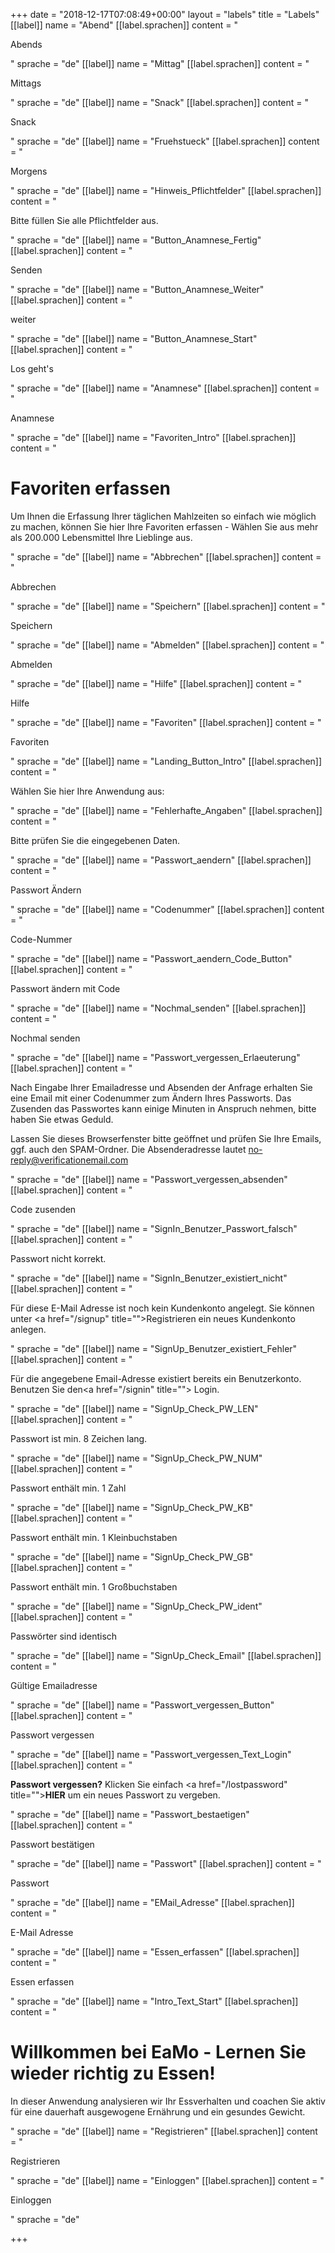 +++
date = "2018-12-17T07:08:49+00:00"
layout = "labels"
title = "Labels"
[[label]]
name = "Abend"
[[label.sprachen]]
content = "<p>Abends</p>"
sprache = "de"
[[label]]
name = "Mittag"
[[label.sprachen]]
content = "<p>Mittags</p>"
sprache = "de"
[[label]]
name = "Snack"
[[label.sprachen]]
content = "<p>Snack</p>"
sprache = "de"
[[label]]
name = "Fruehstueck"
[[label.sprachen]]
content = "<p>Morgens</p>"
sprache = "de"
[[label]]
name = "Hinweis_Pflichtfelder"
[[label.sprachen]]
content = "<p>Bitte füllen Sie alle Pflichtfelder aus.</p>"
sprache = "de"
[[label]]
name = "Button_Anamnese_Fertig"
[[label.sprachen]]
content = "<p>Senden</p>"
sprache = "de"
[[label]]
name = "Button_Anamnese_Weiter"
[[label.sprachen]]
content = "<p>weiter</p>"
sprache = "de"
[[label]]
name = "Button_Anamnese_Start"
[[label.sprachen]]
content = "<p>Los geht's</p>"
sprache = "de"
[[label]]
name = "Anamnese"
[[label.sprachen]]
content = "<p>Anamnese</p>"
sprache = "de"
[[label]]
name = "Favoriten_Intro"
[[label.sprachen]]
content = "<h1>Favoriten erfassen</h1><p>Um Ihnen die Erfassung Ihrer täglichen Mahlzeiten so einfach wie möglich zu machen, können Sie hier Ihre Favoriten erfassen - Wählen Sie aus mehr als 200.000 Lebensmittel Ihre Lieblinge aus.</p>"
sprache = "de"
[[label]]
name = "Abbrechen"
[[label.sprachen]]
content = "<p>Abbrechen</p>"
sprache = "de"
[[label]]
name = "Speichern"
[[label.sprachen]]
content = "<p>Speichern</p>"
sprache = "de"
[[label]]
name = "Abmelden"
[[label.sprachen]]
content = "<p>Abmelden</p>"
sprache = "de"
[[label]]
name = "Hilfe"
[[label.sprachen]]
content = "<p>Hilfe</p>"
sprache = "de"
[[label]]
name = "Favoriten"
[[label.sprachen]]
content = "<p>Favoriten</p>"
sprache = "de"
[[label]]
name = "Landing_Button_Intro"
[[label.sprachen]]
content = "<p>Wählen Sie hier Ihre Anwendung aus:</p>"
sprache = "de"
[[label]]
name = "Fehlerhafte_Angaben"
[[label.sprachen]]
content = "<p>Bitte prüfen Sie die eingegebenen Daten.</p>"
sprache = "de"
[[label]]
name = "Passwort_aendern"
[[label.sprachen]]
content = "<p>Passwort Ändern</p>"
sprache = "de"
[[label]]
name = "Codenummer"
[[label.sprachen]]
content = "<p>Code-Nummer</p>"
sprache = "de"
[[label]]
name = "Passwort_aendern_Code_Button"
[[label.sprachen]]
content = "<p>Passwort ändern mit Code</p>"
sprache = "de"
[[label]]
name = "Nochmal_senden"
[[label.sprachen]]
content = "<p>Nochmal senden</p>"
sprache = "de"
[[label]]
name = "Passwort_vergessen_Erlaeuterung"
[[label.sprachen]]
content = "<p>Nach Eingabe Ihrer Emailadresse und Absenden der Anfrage erhalten Sie eine Email mit einer Codenummer zum Ändern Ihres Passworts. Das Zusenden das Passwortes kann einige Minuten in Anspruch nehmen, bitte haben Sie etwas Geduld.</p><p>Lassen Sie dieses Browserfenster bitte geöffnet und prüfen Sie Ihre Emails, ggf. auch den SPAM-Ordner. Die Absenderadresse lautet no-reply@verificationemail.com</p>"
sprache = "de"
[[label]]
name = "Passwort_vergessen_absenden"
[[label.sprachen]]
content = "<p>Code zusenden</p>"
sprache = "de"
[[label]]
name = "SignIn_Benutzer_Passwort_falsch"
[[label.sprachen]]
content = "<p>Passwort nicht korrekt.</p>"
sprache = "de"
[[label]]
name = "SignIn_Benutzer_existiert_nicht"
[[label.sprachen]]
content = "<p>Für diese E-Mail Adresse ist noch kein Kundenkonto angelegt. Sie können unter <a href=\"/signup\" title=\"\">Registrieren</a> ein neues Kundenkonto anlegen.</p>"
sprache = "de"
[[label]]
name = "SignUp_Benutzer_existiert_Fehler"
[[label.sprachen]]
content = "<p>Für die angegebene Email-Adresse existiert bereits ein Benutzerkonto. Benutzen Sie den<a href=\"/signin\" title=\"\"> Login.</a></p>"
sprache = "de"
[[label]]
name = "SignUp_Check_PW_LEN"
[[label.sprachen]]
content = "<p>Passwort ist min. 8 Zeichen lang.</p>"
sprache = "de"
[[label]]
name = "SignUp_Check_PW_NUM"
[[label.sprachen]]
content = "<p>Passwort enthält min. 1 Zahl</p>"
sprache = "de"
[[label]]
name = "SignUp_Check_PW_KB"
[[label.sprachen]]
content = "<p>Passwort enthält min. 1 Kleinbuchstaben</p>"
sprache = "de"
[[label]]
name = "SignUp_Check_PW_GB"
[[label.sprachen]]
content = "<p>Passwort enthält min. 1 Großbuchstaben</p>"
sprache = "de"
[[label]]
name = "SignUp_Check_PW_ident"
[[label.sprachen]]
content = "<p>Passwörter sind identisch</p>"
sprache = "de"
[[label]]
name = "SignUp_Check_Email"
[[label.sprachen]]
content = "<p>Gültige Emailadresse</p>"
sprache = "de"
[[label]]
name = "Passwort_vergessen_Button"
[[label.sprachen]]
content = "<p>Passwort vergessen</p>"
sprache = "de"
[[label]]
name = "Passwort_vergessen_Text_Login"
[[label.sprachen]]
content = "<p><strong>Passwort vergessen?</strong> Klicken Sie einfach <a href=\"/lostpassword\" title=\"\"><strong>HIER</strong></a> um ein neues Passwort zu vergeben.</p>"
sprache = "de"
[[label]]
name = "Passwort_bestaetigen"
[[label.sprachen]]
content = "<p>Passwort bestätigen</p>"
sprache = "de"
[[label]]
name = "Passwort"
[[label.sprachen]]
content = "<p>Passwort</p>"
sprache = "de"
[[label]]
name = "EMail_Adresse"
[[label.sprachen]]
content = "<p>E-Mail Adresse</p>"
sprache = "de"
[[label]]
name = "Essen_erfassen"
[[label.sprachen]]
content = "<p>Essen erfassen</p>"
sprache = "de"
[[label]]
name = "Intro_Text_Start"
[[label.sprachen]]
content = "<h1>Willkommen bei EaMo - Lernen Sie wieder richtig zu Essen!</h1><p>In dieser Anwendung analysieren wir Ihr Essverhalten und coachen Sie aktiv für eine dauerhaft ausgewogene Ernährung und ein gesundes Gewicht.</p>"
sprache = "de"
[[label]]
name = "Registrieren"
[[label.sprachen]]
content = "<p>Registrieren</p>"
sprache = "de"
[[label]]
name = "Einloggen"
[[label.sprachen]]
content = "<p>Einloggen</p>"
sprache = "de"

+++
